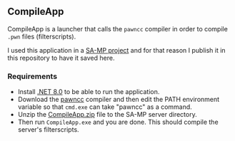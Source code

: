 ## CompileApp
CompileApp is a launcher that calls the `pawncc` compiler in order to compile `.pwn` files (filterscripts).

I used this application in a [SA-MP project](https://github.com/MrDave1999/Capture-The-Flag) and for that reason I publish it in this repository to have it saved here.

### Requirements

- Install [.NET 8.0](https://dotnet.microsoft.com/en-us/download/dotnet/8.0) to be able to run the application.
- Download the [pawncc](https://gta-multiplayer.cz/downloads/samp037_svr_R2-2-1_win32.zip) compiler and then edit the PATH environment variable so that `cmd.exe` can take "pawncc" as a command.
- Unzip the [CompileApp.zip](https://github.com/MrDave1999/CompileApp-FS/releases/download/1.0.1/CompileApp.zip) file to the SA-MP server directory.
- Then run `CompileApp.exe` and you are done. This should compile the server's filterscripts.
